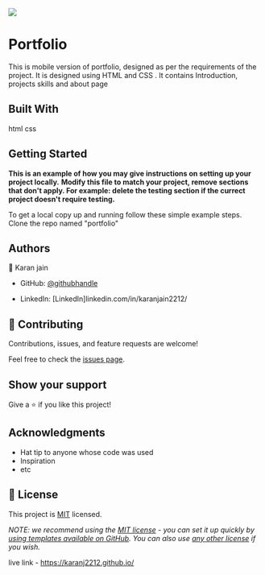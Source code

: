 ![](https://img.shields.io/badge/Microverse-blueviolet)

# Portfolio

This is  mobile version of  portfolio, designed as per the requirements of the project. It is designed using HTML and CSS .
It contains Introduction, projects skills and about page


## Built With

html
css




## Getting Started

**This is an example of how you may give instructions on setting up your project locally.**
**Modify this file to match your project, remove sections that don't apply. For example: delete the testing section if the currect project doesn't require testing.**


To get a local copy up and running follow these simple example steps.
Clone the repo named "portfolio"





## Authors

👤 Karan jain

- GitHub: [@githubhandle]([https://github.com/githubhandle](https://github.com/karanJ2212))

- LinkedIn: [LinkedIn]linkedin.com/in/karanjain2212/


## 🤝 Contributing

Contributions, issues, and feature requests are welcome!

Feel free to check the [issues page](../../issues/).

## Show your support

Give a ⭐️ if you like this project!

## Acknowledgments

- Hat tip to anyone whose code was used
- Inspiration
- etc

## 📝 License

This project is [MIT](./LICENSE) licensed.

_NOTE: we recommend using the [MIT license](https://choosealicense.com/licenses/mit/) - you can set it up quickly by [using templates available on GitHub](https://docs.github.com/en/communities/setting-up-your-project-for-healthy-contributions/adding-a-license-to-a-repository). You can also use [any other license](https://choosealicense.com/licenses/) if you wish._

 live link - https://karanj2212.github.io/
